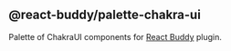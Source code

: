 ## @react-buddy/palette-chakra-ui

Palette of ChakraUI components for [React Buddy](https://plugins.jetbrains.com/plugin/17467-react-buddy) plugin.